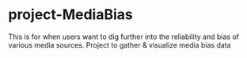 # project-MediaBias
This is for when users want to dig further into the reliability and bias of various media sources.
Project to gather &amp; visualize media bias data

